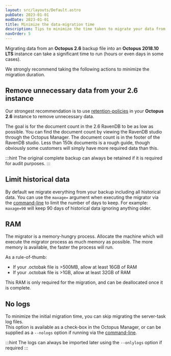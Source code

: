 ```yaml
---
layout: src/layouts/Default.astro
pubDate: 2023-01-01
modDate: 2023-01-01
title: Minimize the data-migration time
description: Tips to minimize the time taken to migrate your data from Octopus 2.6 to 2018.10 LTS
navOrder: 5
---
```


Migrating data from an **Octopus 2.6** backup file into an **Octopus 2018.10 LTS** instance can take a significant time to run (hours or even days in some cases).  

We strongly recommend taking the following actions to minimize the migration duration.  

## Remove unnecessary data from your 2.6 instance

Our strongest recommendation is to use [retention-policies](/docs/administration/retention-policies) in your **Octopus 2.6** instance to remove unnecessary data.

The goal is for the document count in the 2.6 RavenDB to be as low as possible.
You can find the document count by viewing the RavenDB studio through the Octopus Manager. The document count is in the footer of the RavenDB studio.
Less than 150k documents is a rough guide, though obviously some customers will simply have more required data than this.

:::hint
The original complete backup can always be retained if it is required for audit purposes.
:::

## Limit historical data

By default we migrate everything from your backup including all historical data. You can use the `maxage=` argument when executing the migrator via the [command-line](/docs/octopus-rest-api/octopus.migrator.exe-command-line) to limit the number of days to keep. For example: `maxage=90` will keep 90 days of historical data ignoring anything older.

## RAM

The migrator is a memory-hungry process.  Allocate the machine which will execute the migrator process as much memory as possible.  The more memory is available, the faster the process will run.

As a rule-of-thumb:

- If your .octobak file is >500MB, allow at least 16GB of RAM
- If your .octobak file is >1GB, allow at least 32GB of RAM

This RAM is only required for the migration, and can be deallocated once it is complete.

## No logs

To minimize the initial migration time, you can skip migrating the server-task log files.  
This option is available as a check-box in the Octopus Manager, or can be supplied as a `--nologs` option if running via the [command-line](/docs/octopus-rest-api/octopus.migrator.exe-command-line).

:::hint
The logs can always be imported later using the `--onlylogs` option if required
:::
